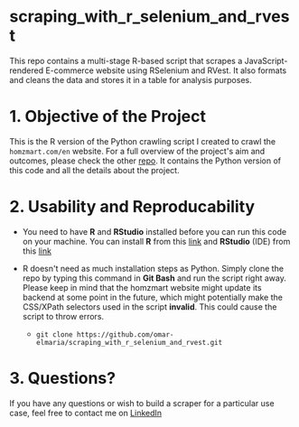 # scraping_with_r_selenium_and_rvest
This repo contains a multi-stage R-based script that scrapes a JavaScript-rendered E-commerce website using RSelenium and RVest. It also formats and cleans the data and stores it in a table for analysis purposes.

# 1. Objective of the Project
This is the R version of the Python crawling script I created to crawl the ```homzmart.com/en``` website. For a full overview of the project's aim and outcomes, please check the other [repo](https://github.com/omar-elmaria/python_scrapy_airflow_pipeline/blob/master/README.md). It contains the Python version of this code and all the details about the project.

# 2. Usability and Reproducability
- You need to have **R** and **RStudio** installed before you can run this code on your machine. You can install **R** from this [link](https://cran.r-project.org/bin/windows/base/) and **RStudio** (IDE) from this [link](https://www.rstudio.com/products/rstudio/download/)

- R doesn't need as much installation steps as Python. Simply clone the repo by typing this command in **Git Bash** and run the script right away. Please keep in mind that the homzmart website might update its backend at some point in the future, which might potentially make the CSS/XPath selectors used in the script **invalid**. This could cause the script to throw errors.  
  - ```git clone https://github.com/omar-elmaria/scraping_with_r_selenium_and_rvest.git```

# 3. Questions?
If you have any questions or wish to build a scraper for a particular use case, feel free to contact me on [LinkedIn](https://www.linkedin.com/in/omar-elmaria/)

